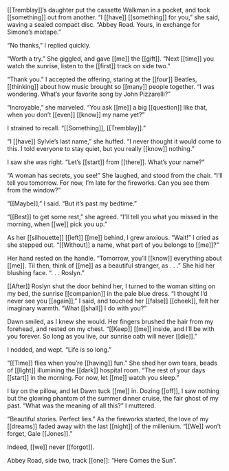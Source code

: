 [[Tremblay]]’s daughter put the cassette Walkman in a pocket, and took [[something]] out from another. “I [[have]] [[something]] for you,” she said, waving a sealed compact disc. “Abbey Road. Yours, in exchange for Simone’s mixtape.”  
  
“No thanks,” I replied quickly.  
  
“Worth a try.” She giggled, and gave [[me]] the [[gift]]. “Next [[time]] you watch the sunrise, listen to the [[first]] track on side two.”  
  
“Thank you.” I accepted the offering, staring at the [[four]] Beatles, [[thinking]] about how music brought so [[many]] people together. “I was wondering. What’s your favorite song by John Pizzarelli?”  
  
“Incroyable,” she marveled. “You ask [[me]] a big [[question]] like that, when you don’t [[even]] [[know]] my name yet?”  
  
I strained to recall. “[[Something]], [[Tremblay]].”  
  
“I [[have]] Sylvie’s last name,” she huffed. “I never thought it would come to this. I told everyone to stay quiet, but you really [[know]] nothing.”  
  
I saw she was right. “Let’s [[start]] from [[there]]. What’s your name?”  
  
“A woman has secrets, you see!” She laughed, and stood from the chair. “I’ll tell you tomorrow. For now, I’m late for the fireworks. Can you see them from the window?”  
  
“[[Maybe]],” I said. “But it’s past my bedtime.”  
  
“[[Best]] to get some rest,” she agreed. “I’ll tell you what you missed in the morning, when [[we]] pick you up.”  
  
As her [[silhouette]] [[left]] [[me]] behind, I grew anxious. “Wait!” I cried as she stepped out. “[[Without]] a name, what part of you belongs to [[me]]?”  
  
Her hand rested on the handle. “Tomorrow, you’ll [[know]] everything about [[me]]. Til then, think of [[me]] as a beautiful stranger, as . . .” She hid her blushing face. “. . . Roslyn.”  
  
[[After]] Roslyn shut the door behind her, I turned to the woman sitting on my bed, the sunrise [[companion]] in the pale blue dress. “I thought I’d never see you [[again]],” I said, and touched her [[false]] [[cheek]], felt her imaginary warmth. “What [[shall]] I do with you?”  
  
Dawn smiled, as I knew she would. Her fingers brushed the hair from my forehead, and rested on my chest. “[[Keep]] [[me]] inside, and I’ll be with you forever. So long as you live, our sunrise oath will never [[die]].”  
  
I nodded, and wept. “Life is so long.”  
  
“[[Time]] flies when you’re [[having]] fun.” She shed her own tears, beads of [[light]] illumining the [[dark]] hospital room. “The rest of your days [[start]] in the morning. For now, let [[me]] watch you sleep.”  
  
I lay on the pillow, and let Dawn tuck [[me]] in. Dozing [[off]], I saw nothing but the glowing phantom of the summer dinner cruise, the fair ghost of my past. “What was the meaning of all this?” I muttered.  
  
“Beautiful stories. Perfect lies.” As the fireworks started, the love of my [[dreams]] faded away with the last [[night]] of the millenium. “[[We]] won’t forget, Gale [[Jones]].”  
  
Indeed, [[we]] never [[forgot]].  
  
  
  
Abbey Road, side two, track [[one]]: “Here Comes the Sun”.